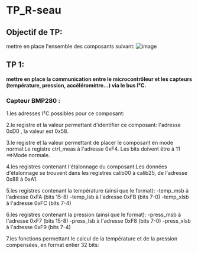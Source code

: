 # TP_R-seau

## Objectif de TP:
 mettre en place l'ensemble des composants suivant:
 ![image](https://github.com/user-attachments/assets/7d0f6780-9d64-4791-b3f1-35c563478f4d)



 ## TP 1:
**mettre en place la communication entre le microcontrôleur et les capteurs (température, pression, accéléromètre...) via  le bus I²C.**

### Capteur BMP280 :

1.les adresses I²C possibles pour ce composant:

2.le registre et la valeur permettant d'identifier ce composant: l'adresse 0xD0 , la valeur est 0x58.

3.le registre et la valeur permettant de placer le composant en mode normal:Le registre ctrl_meas à l'adresse 0xF4. Les bits doivent être à 11 ==>Mode normale.

4.les registres contenant l'étalonnage du composant:Les données d'étalonnage se trouvent dans les registres calib00 à calib25, de l'adresse 0x88 à 0xA1.

5.les registres contenant la température (ainsi que le format):
-temp_msb à l'adresse 0xFA (bits 15-8)
-temp_lsb à l'adresse 0xFB (bits 7-0)
-temp_xlsb à l'adresse 0xFC (bits 7-4)

6.les registres contenant la pression (ainsi que le format):
-press_msb à l'adresse 0xF7 (bits 15-8)
-press_lsb à l'adresse 0xF8 (bits 7-0)
-press_xlsb à l'adresse 0xF9 (bits 7-4)

7.les fonctions permettant le calcul de la température et de la pression compensées, en format entier 32 bits:













